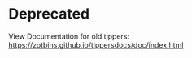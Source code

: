 # Deprecated
View Documentation for old tippers:  
https://zotbins.github.io/tippersdocs/doc/index.html
